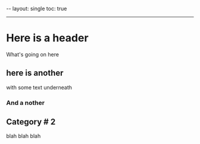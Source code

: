 --
layout: single
toc: true

---

# Here is a header
What's going on here
## here is another
with some text underneath 
### And a nother

## Category # 2
blah blah blah